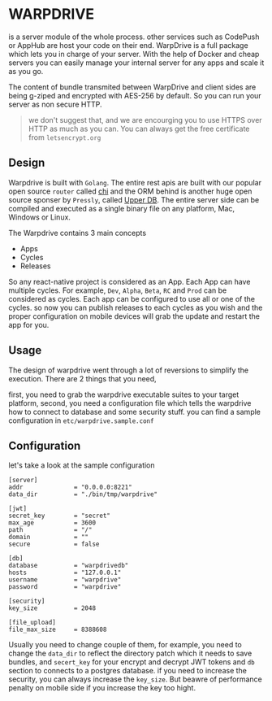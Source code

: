 # WARPDRIVE

is a server module of the whole process. other services such as CodePush or AppHub are host your code on their end. WarpDrive is a full package 
which lets you in charge of your server. With the help of Docker and cheap servers you can easily manage your internal server for any apps and scale it as you
go.

The content of bundle transmited between WarpDrive and client sides are being g-ziped and encrypted with AES-256 by default. So you can run your server as non secure HTTP.

> we don't suggest that, and we are encourging you to use HTTPS over HTTP as much as you can. You can always get the free certificate from `letsencrypt.org`

## Design

Warpdrive is built with `Golang`. The entire rest apis are built with our popular open source `router` called [chi](https://github.com/pressly/chi) and the ORM behind is another huge open source sponser by `Pressly`, called [Upper DB](upper.io).
The entire server side can be compiled and executed as a single binary file on any platform, Mac, Windows or Linux.

The Warpdrive contains 3 main concepts

- Apps
- Cycles
- Releases

So any react-native project is considered as an App. Each App can have multiple cycles. For example, `Dev`, `Alpha`, `Beta`, `RC` and `Prod` can be considered as cycles. Each app can be configured to use all or one of the cycles.
so now you can publish releases to each cycles as you wish and the proper configuration on mobile devices will grab the update and restart the app for you. 

## Usage

The design of warpdrive went through a lot of reversions to simplify the execution. There are 2 things that you need,

first, you need to grab the warpdrive executable suites to your target platform,
second, you need a configuration file which tells the warpdrive how to connect to database and some security stuff. you can find a sample configuration in `etc/warpdrive.sample.conf`

## Configuration

let's take a look at the sample configuration

```
[server]
addr              = "0.0.0.0:8221"
data_dir          = "./bin/tmp/warpdrive"

[jwt]
secret_key        = "secret"
max_age           = 3600
path              = "/"
domain            = ""
secure            = false

[db]
database          = "warpdrivedb"
hosts             = "127.0.0.1"
username          = "warpdrive"
password          = "warpdrive"

[security]
key_size          = 2048

[file_upload]
file_max_size     = 8388608
```

Usually you need to change couple of them, for example, you need to change the `data_dir` to reflect the directory patch which it needs to save bundles, and `secert_key` for your encrypt and decrypt JWT tokens and `db` section to connects to a postgres database.
if you need to increase the security, you can always increase the `key_size`. But beawre of performance penalty on mobile side if you increase the key too hight.
